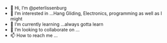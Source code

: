 - 👋 Hi, I’m @peterlissenburg
- 👀 I’m interested in ...Hang Gliding, Electronics, programming as well as I might
- 🌱 I’m currently learning ...always gotta learn
- 💞️ I’m looking to collaborate on ...
- 📫 How to reach me ...

<!---
peterlissenburg/peterlissenburg is a ✨ special ✨ repository because its `README.md` (this file) appears on your GitHub profile.
You can click the Preview link to take a look at your changes.
--->
